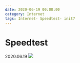 ```yaml
--- 
date: 2020-06-19 00:00:00
category: Internet
tags: Internet- Speedtest- init7
---
```

#  Speedtest

2020.06.19
![](https://kissel.ch/ict/images/internet_speed_200619.png)

